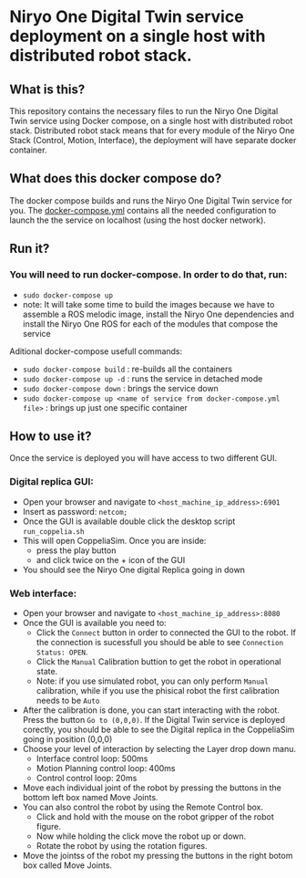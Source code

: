 # Niryo One Digital Twin service deployment on a single host with distributed robot stack. 

## What is this?

This repository contains the necessary files to run the Niryo One Digital Twin service using Docker compose, on a single host with distributed robot stack. Distributed robot stack means that for every module of the Niryo One Stack (Control, Motion, Interface), the deployment will have separate docker container. 

## What does this docker compose do?

The docker compose builds and runs the Niryo One Digital Twin service for you. The [docker-compose.yml](./docker-compose.yml) contains all the needed configuration to launch the the service on localhost (using the host docker network).

## Run it?

### You will need to run docker-compose. In order to do that, run:
- `sudo docker-compose up`
- note: It will take some time to build the images because we have to assemble a ROS melodic image, install the Niryo One dependencies and install the Niryo One ROS for each of the modules that compose the service

Aditional docker-compose usefull commands:
- `sudo docker-compose build` : re-builds all the containers
- `sudo docker-compose up -d` : runs the service in detached mode
- `sudo docker-compose down` : brings the service down
- `sudo docker-compose up <name of service from docker-compose.yml file>` : brings up just one specific container

## How to use it?

Once the service is deployed you will have access to two different GUI.

### Digital replica GUI:
- Open your browser and navigate to `<host_machine_ip_address>:6901`
- Insert as password: `netcom;`
- Once the GUI is available double click the desktop script `run_coppelia.sh`
- This will open CoppeliaSim. Once you are inside:
    - press the play button
    - and click twice on the + icon of the GUI
- You should see the Niryo One digital Replica going in down

### Web interface:
- Open your browser and navigate to `<host_machine_ip_address>:8080`
- Once the GUI is available you need to:
    - Click the `Connect` button in order to connected the GUI to the robot. If the connection is sucessfull you should be able to see `Connection Status: OPEN`.
    - Click the `Manual` Calibration buttion to get the robot in operational state. 
    - Note: if you use simulated robot, you can only perform `Manual` calibration, while if you use the phisical robot the first calibration needs to be `Auto`
- After the calibration is done, you can start interacting with the robot. Press the button `Go to (0,0,0)`.  If the Digital Twin service is deployed corectly, you should be able to see the Digital replica in the CoppeliaSim going in position (0,0,0)
- Choose your level of interaction by selecting the Layer drop down manu.
    - Interface control loop: 500ms
    - Motion Planning control loop: 400ms
    - Control control loop: 20ms
- Move each individual joint of the robot by pressing the buttons in the bottom left box named Move Joints.
- You can also control the robot by using the Remote Control box. 
    - Click and hold with the mouse on the robot gripper of the robot figure.
    - Now while holding the click move the robot up or down.
    - Rotate the robot by using the rotation figures. 
- Move the jointss of the robot my pressing the buttons in the right botom box called Move Joints.
